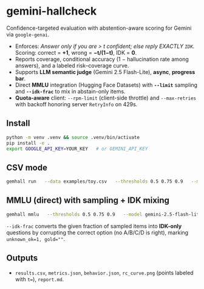 # gemini-hallcheck

Confidence-targeted evaluation with abstention-aware scoring for Gemini via `google-genai`.

- Enforces: *Answer only if you are > t confident; else reply EXACTLY `IDK`.*  
  Scoring: correct = **+1**, wrong = **−t/(1−t)**, IDK = **0**.
- Reports coverage, conditional accuracy (1 − hallucination rate among answers), and a labeled risk–coverage curve.
- Supports **LLM semantic judge** (Gemini 2.5 Flash-Lite), **async**, **progress bar**.
- Direct **MMLU** integration (Hugging Face Datasets) with **`--limit`** sampling and **`--idk-frac`** to mix in abstain-only items.
- **Quota-aware** client: `--rpm-limit` (client-side throttle) and `--max-retries` with backoff honoring server `RetryInfo` on 429s.

## Install
```bash
python -m venv .venv && source .venv/bin/activate
pip install -e .
export GOOGLE_API_KEY=YOUR_KEY   # or GEMINI_API_KEY
```

## CSV mode
```bash
gemhall run   --data examples/toy.csv   --thresholds 0.5 0.75 0.9   --model gemini-2.5-flash-lite   --progress   --out outputs
```

## MMLU (direct) with sampling + IDK mixing
```bash
gemhall mmlu   --thresholds 0.5 0.75 0.9   --model gemini-2.5-flash-lite   --split test   --subjects all   --limit 200   --idk-frac 0.3   --judge llm   --async --concurrency 16   --rpm-limit 300   --max-retries 8   --progress   --out outputs/mmlu_mix
```

`--idk-frac` converts the given fraction of sampled items into **IDK-only** questions by corrupting the correct option (no A/B/C/D is right), marking `unknown_ok=1, gold=""`.

## Outputs
- `results.csv`, `metrics.json`, `behavior.json`, `rc_curve.png` (points labeled with `t=`), `report.md`.
